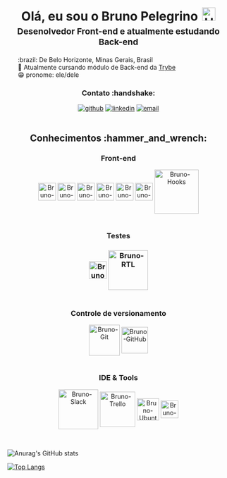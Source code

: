 <h1 style="text-align: center;margin-bottom: 5px;">Olá, eu sou o Bruno Pelegrino<img src="https://raw.githubusercontent.com/iampavangandhi/iampavangandhi/master/gifs/Hi.gif" alt="Hi" style="width: 30px;margin-left: 10px;"></h1>
<h3 style="font-size: 1.2rem; text-align: center;margin: 0 0 20px 0;">Desenolvedor Front-end e atualmente estudando Back-end</h3>

<ul style="list-style: none;">
<li>:brazil: De Belo Horizonte, Minas Gerais, Brasil</li>
<li>🌱 Atualmente cursando módulo de Back-end da <a href="https://www.betrybe.com/">Trybe</a></li>
<li> 😁 pronome: ele/dele
</ul>
<div align="center">
<h3>Contato :handshake:</h3>
<a href="https://github.com/BrunoPelegrino" target="_blank"><img src="https://img.shields.io/badge/-BrunoPelegrino-black?logo=github&style=flat-square" alt="github"/></a>
<a href="https://www.linkedin.com/in/bruno-pelegrino" target="_blank"><img src="https://img.shields.io/badge/-Bruno_Pelegrino-blue?logo=linkedin&style=flat-square" alt="linkedin"></a>
<a href="mailto:pelegrinobruno13@gmail.com"><img src="https://img.shields.io/badge/-pelegrinobruno13@gmail.com-white?logo=gmail&style=flat-square" alt="email"/></a>
<br/><br/>
</div>

<div align="center">
<h2>Conhecimentos :hammer_and_wrench:</h2>
<h3>Front-end</h3>
<div style="display: inline-blcok">
<img margin="10" align="center" heigth="30" width="40" alt="Bruno-Js" src="https://cdn.jsdelivr.net/gh/devicons/devicon/icons/javascript/javascript-original.svg" />
<img align="center" heigth="30" width="40" alt="Bruno-React" src="https://cdn.jsdelivr.net/gh/devicons/devicon/icons/react/react-original-wordmark.svg" />
<img align="center" heigth="30" width="40" alt="Bruno-Redux" src="https://cdn.jsdelivr.net/gh/devicons/devicon/icons/redux/redux-original.svg" />
<img align="center" heigth="30" width="40" alt="Bruno-HTML" src="https://cdn.jsdelivr.net/gh/devicons/devicon/icons/html5/html5-original.svg" />
<img align="center" heigth="30" width="40" alt="Bruno-CSS" src="https://cdn.jsdelivr.net/gh/devicons/devicon/icons/css3/css3-original.svg" />
<img align="center" heigth="30" width="40" alt="Bruno-Bootstrap" src="https://cdn.jsdelivr.net/gh/devicons/devicon/icons/bootstrap/bootstrap-original-wordmark.svg" />
<img align="center" heigth="100" width="100"  alt="Bruno-Hooks" src="https://camo.githubusercontent.com/bf84de1cbea83a0d5c7aa378dac303a8e3c0725451dae190022dcb6d90e3a408/68747470733a2f2f696d672e736869656c64732e696f2f62616467652f2d486f6f6b732d2532333230323332612e7376673f7374796c653d666f722d7468652d6261646765266c6f676f3d5265616374266c6f676f436f6c6f723d253233363144414642" />
</div><br>
<h3>Testes<h3>
<div style="display: inline-blcok">
<img align="center" heigth="30" width="40" alt="Bruno-Jest" src="https://cdn.jsdelivr.net/gh/devicons/devicon/icons/jest/jest-plain.svg" />
<img align="center" heigth="90" width="90" alt="Bruno-RTL" src="https://camo.githubusercontent.com/353c7d421e89f788590995c7575f510656da7cd9264923e16d0e1230f57da7a3/68747470733a2f2f696d672e736869656c64732e696f2f62616467652f2d52544c2d2532333230323332612e7376673f7374796c653d666f722d7468652d6261646765266c6f676f3d7265616374266c6f676f436f6c6f723d253233363144414642" />
</div><br>
<h3>Controle de versionamento</h3>
<div style="display: inline-blcok">
<img align="center" heigth="70" width="70" alt="Bruno-Git" src="https://cdn.jsdelivr.net/gh/devicons/devicon/icons/git/git-plain-wordmark.svg" />
  <img align="center" heigth="70" width="60" alt="Bruno-GitHub" src="https://cdn.jsdelivr.net/gh/devicons/devicon/icons/github/github-original-wordmark.svg" />
</div><br>
<h3>IDE & Tools</h3>
<div style="display: inline-blcok">
<img align="center" heigth="90" width="90" alt="Bruno-Slack" src="https://cdn.jsdelivr.net/gh/devicons/devicon/icons/slack/slack-original-wordmark.svg" />
<img align="center" heigth="80" width="80" alt="Bruno-Trello" src="https://cdn.jsdelivr.net/gh/devicons/devicon/icons/trello/trello-plain-wordmark.svg" />
<img align="center" heigth="40" width="50" alt="Bruno-Ubuntu" src="https://cdn.jsdelivr.net/gh/devicons/devicon/icons/ubuntu/ubuntu-plain-wordmark.svg" />
<img align="center" heigth="30" width="40" alt="Bruno-Windows" src="https://cdn.jsdelivr.net/gh/devicons/devicon/icons/windows8/windows8-original.svg" />
</div><br>
</div>
  
##

![Anurag's GitHub stats](https://github-readme-stats.vercel.app/api?username=BrunoPelegrino&show_icons=true&count_private=true&theme=dracula&include_all)

[![Top Langs](https://github-readme-stats.vercel.app/api/top-langs/?username=BrunoPelegrino&theme=dracula&=compact)](https://github.com/BrunoPelegrino/github-readme-stats)


